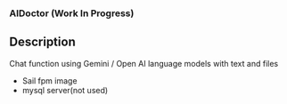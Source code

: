 ### AIDoctor (Work In Progress)

## Description
Chat function using Gemini / Open AI language models with text and files

- Sail fpm image 
- mysql server(not used)
